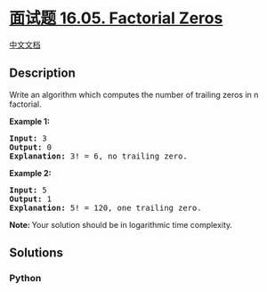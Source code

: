 # [面试题 16.05. Factorial Zeros]()

[中文文档](/lcci/16.05.Factorial%20Zeros/README.md)

## Description

<p>Write an algorithm which computes the number of trailing zeros in n factorial.</p>

<p><strong>Example 1:</strong></p>

<pre>
<strong>Input:</strong> 3
<strong>Output:</strong> 0
<strong>Explanation:</strong>&nbsp;3! = 6, no trailing zero.</pre>

<p><strong>Example&nbsp;2:</strong></p>

<pre>
<strong>Input:</strong> 5
<strong>Output:</strong> 1
<strong>Explanation:</strong>&nbsp;5! = 120, one trailing zero.</pre>

<p><b>Note:&nbsp;</b>Your solution should be in logarithmic time complexity.</p>


## Solutions

<!-- tabs:start -->

### **Python**

```python

```

<!-- tabs:end -->
